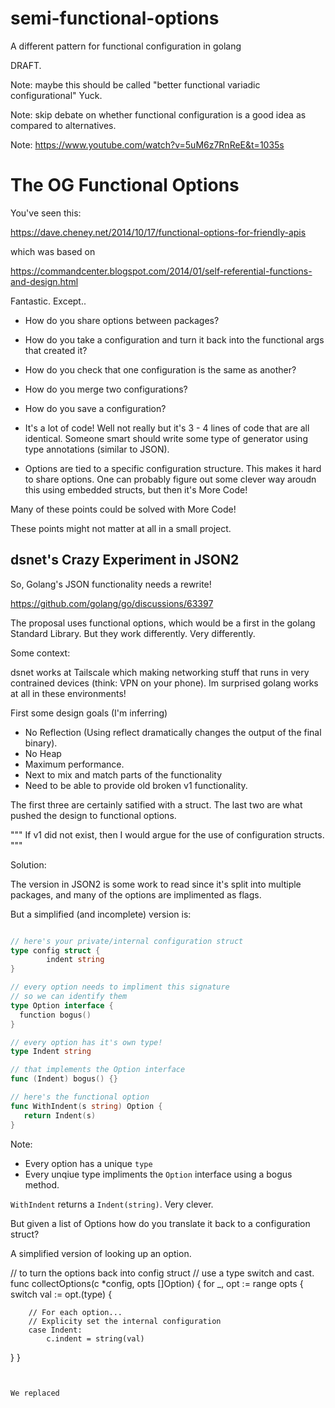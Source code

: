 # semi-functional-options
A different pattern for functional configuration in golang

DRAFT.

Note: maybe this should be called "better functional variadic configurational"  Yuck.

Note: skip debate on whether functional configuration is a good idea as compared to alternatives.

Note: https://www.youtube.com/watch?v=5uM6z7RnReE&t=1035s

# The OG Functional Options

You've seen this:

https://dave.cheney.net/2014/10/17/functional-options-for-friendly-apis

which was based on

https://commandcenter.blogspot.com/2014/01/self-referential-functions-and-design.html

Fantastic.  Except.. 

* How do you share options between packages? 
* How do you take a configuration and turn it back into the functional args that created it?
* How do you check that one configuration is the same as another?
* How do you merge two configurations?
* How do you save a configuration?

* It's a lot of code! Well not really but it's 3 - 4 lines of code that are all identical.  Someone smart should write some type of generator using type annotations (similar to JSON).
* Options are tied to a specific configuration structure.  This makes it hard to share options.  One can probably figure out some clever way aroudn this using embedded structs, but then it's More Code!

Many of these points could be solved with More Code!

These points might not matter at all in a small project.

## dsnet's Crazy Experiment in JSON2

So, Golang's JSON functionality needs a rewrite!  

https://github.com/golang/go/discussions/63397

The proposal uses functional options, which would be a first in the golang Standard Library.  But they work differently.  Very differently.

Some context:

dsnet works at Tailscale which making networking stuff that runs in very contrained devices (think: VPN on your phone). Im surprised golang works at all in these environments!

First some design goals (I'm inferring)

* No Reflection (Using reflect dramatically changes the output of the final binary).
* No Heap
* Maximum performance.
* Next to mix and match parts of the functionality
* Need to be able to provide old broken v1 functionality.

The first three are certainly satified with a struct.  The last two are what pushed the design to functional options.

"""
If v1 did not exist, then I would argue for the use of configuration structs.
"""


Solution:

The version in JSON2 is some work to read since it's split into multiple packages, and many of the options are implimented as flags.

But a simplified (and incomplete) version is:

```go

// here's your private/internal configuration struct
type config struct {
        indent string
}

// every option needs to impliment this signature
// so we can identify them
type Option interface {
  function bogus()
}

// every option has it's own type!
type Indent string

// that implements the Option interface
func (Indent) bogus() {}

// here's the functional option
func WithIndent(s string) Option {
   return Indent(s)
}
```

Note:
* Every option has a unique `type`
* Every unqiue type impliments the `Option` interface using a bogus method.

`WithIndent` returns a `Indent(string)`.  Very clever.

But given a list of Options how do you translate it back to a configuration struct?
 
A simplified version of looking up an option.

// to turn the options back into config struct
// use a type switch and cast.
func collectOptions(c *config, opts []Option) {
    for _, opt := range opts {
        switch val := opt.(type) {

        // For each option...
        // Explicity set the internal configuration
        case Indent:
            c.indent = string(val)
   }
}
```


We replaced 








